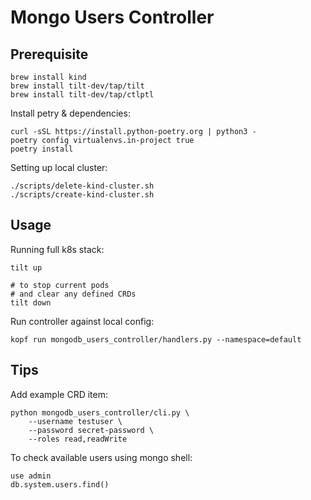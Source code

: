 # Mongo Users Controller

## Prerequisite

```
brew install kind
brew install tilt-dev/tap/tilt
brew install tilt-dev/tap/ctlptl
```

Install petry & dependencies:

```
curl -sSL https://install.python-poetry.org | python3 -
poetry config virtualenvs.in-project true
poetry install
```

Setting up local cluster:

```
./scripts/delete-kind-cluster.sh
./scripts/create-kind-cluster.sh
```

## Usage

Running full k8s stack:

```
tilt up

# to stop current pods
# and clear any defined CRDs
tilt down
```

Run controller against local config:

```
kopf run mongodb_users_controller/handlers.py --namespace=default
```


## Tips

Add example CRD item:

```
python mongodb_users_controller/cli.py \
    --username testuser \
    --password secret-password \
    --roles read,readWrite
```

To check available users using mongo shell:

```
use admin
db.system.users.find()
```